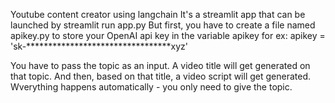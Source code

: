 Youtube content creator using langchain
It's a streamlit app that can be launched by streamlit run app.py
But first, you have to create a file named apikey.py to store your OpenAI api key in the variable apikey
for ex: apikey = 'sk-*********************************xyz'

You have to pass the topic as an input. A video title will get generated on that topic. And then, based on that title, a video script will get generated. Wverything happens automatically - you only need to give the topic.
